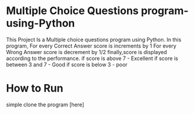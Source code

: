 # Multiple Choice Questions program-using-Python
This Project Is a Multiple choice questions program using Python.
In this program, For every Correct Answer score is increments by 1
                 For every Wrong Answer score is decrement by 1/2
finally,score is displayed according to the performance.
if score is above 7 - Excellent
if score is between 3 and 7 - Good
if score is below 3 - poor

# How to Run
simple clone the program [here]

